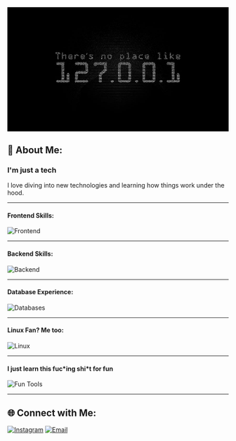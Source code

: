 <img src="./home.jpg" alt="image" align="center" />

<h2>💫 About Me:</h2>

<h3>I'm just a tech</h3>
<p>I love diving into new technologies and learning how things work under the hood.</p>

---

<h4> Frontend Skills:</h4>
<img src="https://skillicons.dev/icons?i=html,css,bootstrap,js,jquery,react,nextjs,git,gitlab,github" alt="Frontend" />

---

<h4> Backend Skills:</h4>
<img src="https://skillicons.dev/icons?i=nodejs,expressjs,php,py" alt="Backend" />

---

<h4> Database Experience:</h4>
<img src="https://skillicons.dev/icons?i=mysql,postgres,mongodb" alt="Databases" />

---

<h4> Linux Fan? Me too:</h4>
<img src="https://skillicons.dev/icons?i=ubuntu,mint,debian,kali,arch,bash" alt="Linux" />

---

<h4>I just learn this fuc*ing shi*t for fun</h4>
<img src="https://skillicons.dev/icons?i=wordpress" alt="Fun Tools" />

---

## 🌐 Connect with Me:
[![Instagram](https://img.shields.io/badge/Instagram-%23E4405F.svg?logo=Instagram&logoColor=white)](https://instagram.com/mersad.m_m) 
[![Email](https://img.shields.io/badge/Email-D14836?logo=gmail&logoColor=white)](mailto:seyedmersadmirmohammadi@gmail.com)

